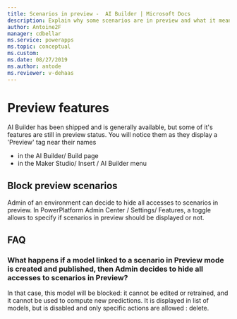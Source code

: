 ```yaml
---
title: Scenarios in preview -  AI Builder | Microsoft Docs
description: Explain why some scenarios are in preview and what it means
author: Antoine2F
manager: cdbellar
ms.service: powerapps
ms.topic: conceptual
ms.custom: 
ms.date: 08/27/2019
ms.author: antode
ms.reviewer: v-dehaas
---
```


# Preview features

AI Builder has been shipped and is generally available, but some of it's features are still in preview status.
You will notice them as they display a 'Preview' tag near their names

 - in the AI Builder/ Build page
 - in the Maker Studio/ Insert / AI Builder menu

## Block preview scenarios

Admin of an environment can decide to hide all accesses to scenarios in preview. In PowerPlatform Admin Center / Settings/ Features, a toggle allows to specify if scenarios in preview should be displayed or not.

## FAQ

### What happens if a model linked to a scenario in Preview mode is created and published, then Admin decides to hide all accesses to scenarios in Preview?

 In that case, this model will be blocked: it cannot be edited or retrained, and it cannot be used to compute new predictions. It is displayed in list of models, but is disabled and only specific actions are allowed : delete.
